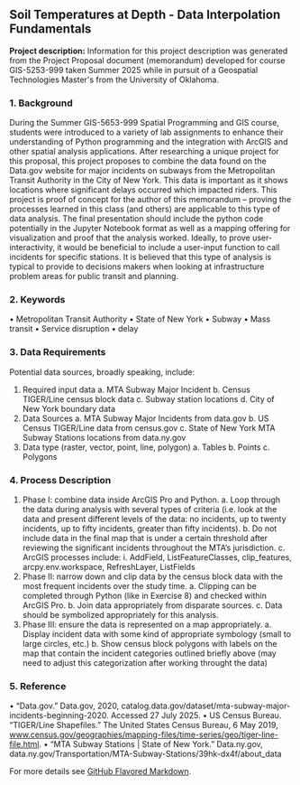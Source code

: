 ## Soil Temperatures at Depth - Data Interpolation Fundamentals

**Project description:** Information for this project description was generated from the Project Proposal document (memorandum) developed for course GIS-5253-999 taken Summer 2025 while in pursuit of a Geospatial Technologies Master's from the University of Oklahoma.

### 1. Background

During the Summer GIS-5653-999 Spatial Programming and GIS course, students were introduced to a variety of lab assignments to enhance their understanding of Python programming and the integration with ArcGIS and other spatial analysis applications. After researching a unique project for this proposal, this project proposes to combine the data found on the Data.gov website for major incidents on subways from the Metropolitan Transit Authority in the City of New York. This data is important as it shows locations where significant delays occurred which impacted riders. This project is proof of concept for the author of this memorandum – proving the processes learned in this class (and others) are applicable to this type of data analysis. The final presentation should include the python code potentially in the Jupyter Notebook format as well as a mapping offering for visualization and proof that the analysis worked. Ideally, to prove user-interactivity, it would be beneficial to include a user-input function to call incidents for specific stations. It is believed that this type of analysis is typical to provide to decisions makers when looking at infrastructure problem areas for public transit and planning.

### 2. Keywords

•	Metropolitan Transit Authority
•	State of New York
•	Subway
•	Mass transit
•	Service disruption
•	delay

### 3. Data Requirements

Potential data sources, broadly speaking, include:
1.	Required input data
  a.	MTA Subway Major Incident
  b.	Census TIGER/Line census block data
  c.	Subway station locations
  d.	City of New York boundary data
2.	Data Sources
  a.	MTA Subway Major Incidents from data.gov
  b.	US Census TIGER/Line data from census.gov
  c.	State of New York MTA Subway Stations locations from data.ny.gov
3.	Data type (raster, vector, point, line, polygon)
  a.	Tables
  b.	Points
  c.	Polygons

### 4. Process Description

1.	Phase I: combine data inside ArcGIS Pro and Python. 
  a.	Loop through the data during analysis with several types of criteria (i.e. look at the data and present different levels of the data: no incidents, up to twenty incidents, up to fifty incidents, greater than fifty incidents).
  b.	Do not include data in the final map that is under a certain threshold after reviewing the significant incidents throughout the MTA’s jurisdiction.
  c.	ArcGIS processes include:
    i.	AddField, ListFeatureClasses, clip_features, arcpy.env.workspace, RefreshLayer, ListFields
2.	Phase II: narrow down and clip data by the census block data with the most frequent incidents over the study time.
  a.	Clipping can be completed through Python (like in Exercise 8) and checked within ArcGIS Pro.
  b.	Join data appropriately from disparate sources.
  c.	Data should be symbolized appropriately for this analysis.
3.	Phase III: ensure the data is represented on a map appropriately.
  a.	Display incident data with some kind of appropriate symbology (small to large circles, etc.)
  b.	Show census block polygons with labels on the map that contain the incident categories outlined briefly above (may need to adjust this categorization after working throught the data)

### 5. Reference

•	“Data.gov.” Data.gov, 2020, catalog.data.gov/dataset/mta-subway-major-incidents-beginning-2020. Accessed 27 July 2025.
•	US Census Bureau. “TIGER/Line Shapefiles.” The United States Census Bureau, 6 May 2019, www.census.gov/geographies/mapping-files/time-series/geo/tiger-line-file.html.
•	“MTA Subway Stations | State of New York.” Data.ny.gov, data.ny.gov/Transportation/MTA-Subway-Stations/39hk-dx4f/about_data

For more details see [GitHub Flavored Markdown](https://guides.github.com/features/mastering-markdown/).
